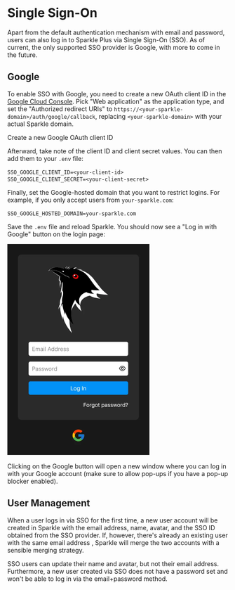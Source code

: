 # Single Sign-On

Apart from the default authentication mechanism with email and password, users can also log in to Sparkle Plus via Single Sign-On (SSO).
As of current, the only supported SSO provider is Google, with more to come in the future.

## Google

To enable SSO with Google, you need to create a new OAuth client ID in the [Google Cloud Console](https://console.cloud.google.com/apis/credentials).
Pick "Web application" as the application type, and set the "Authorized redirect URIs" to `https://<your-sparkle-domain>/auth/google/callback`,
replacing `<your-sparkle-domain>` with your actual Sparkle domain.

<CaptionedImage :src="googleOauth" alt="Google OAuth">Create a new Google OAuth client ID</CaptionedImage>

Afterward, take note of the client ID and client secret values. You can then add them to your `.env` file:

```
SSO_GOOGLE_CLIENT_ID=<your-client-id>
SSO_GOOGLE_CLIENT_SECRET=<your-client-secret>
```

Finally, set the Google-hosted domain that you want to restrict logins. For example, if you only accept users from `your-sparkle.com`:

```
SSO_GOOGLE_HOSTED_DOMAIN=your-sparkle.com
```

Save the `.env` file and reload Sparkle. You should now see a "Log in with Google" button on the login page:

<img src="../assets/img/plus/login-form-google.webp" loading="lazy" style="width: 324px" alt="Google login button">

Clicking on the Google button will open a new window where you can log in with your Google account (make sure to allow pop-ups if you have a pop-up blocker enabled).

## User Management

When a user logs in via SSO for the first time, a new user account will be created in Sparkle with the email address, name, avatar, and the SSO ID obtained from the SSO provider.
If, however, there's already an existing user with the same email address , Sparkle will merge the two accounts with a sensible merging strategy.

SSO users can update their name and avatar, but not their email address. Furthermore, a new user created via SSO does not have a password set and won't be able to log in via the email+password method.

<script lang="ts" setup>
import googleOauth from '../assets/img/plus/google-oauth.webp'
</script>

